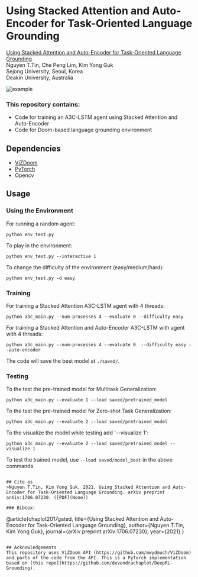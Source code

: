 # Using Stacked Attention and Auto-Encoder for Task-Oriented Language Grounding

[Using Stacked Attention and Auto-Encoder for Task-Oriented Language Grounding](None)<br />
Nguyen T.Tin, Che Peng Lim, Kim Yong Guk<br />
Sejong University, Seoul, Korea <br/>
Deakin University, Australia

![example](./docs/example.gif)

### This repository contains:
- Code for training an A3C-LSTM agent using Stacked Attention and Auto-Encoder
- Code for Doom-based language grounding environment

## Dependencies
- [ViZDoom](https://github.com/mwydmuch/ViZDoom)
- [PyTorch](http://pytorch.org)
- Opencv

## Usage

### Using the Environment
For running a random agent:
```
python env_test.py
```
To play in the environment:
```
python env_test.py --interactive 1
```
To change the difficulty of the environment (easy/medium/hard):
```
python env_test.py -d easy
```

### Training
For training a Stacked Attention A3C-LSTM agent with 4 threads:
```
python a3c_main.py --num-processes 4 --evaluate 0 --difficulty easy
```


For training a Stacked Attention and Auto-Encoder A3C-LSTM with  agent with 4 threads:
```
python a3c_main.py --num-processes 4 --evaluate 0  --difficulty easy --auto-encoder
```

The code will save the best model at `./saved/`.
### Testing
To the test the pre-trained model for Multitask Generalization:
```
python a3c_main.py --evaluate 1 --load saved/pretrained_model
```
To the test the pre-trained model for Zero-shot Task Generalization:
```
python a3c_main.py --evaluate 2 --load saved/pretrained_model
``` 
To the visualize the model while testing add '--visualize 1':<br />
```
python a3c_main.py --evaluate 2 --load saved/pretrained_model --visualize 1
``` 
To test the trained model, use `--load saved/model_best` in the above commands.
```

## Cite as
>Nguyen T.Tin, Kim Yong Guk, 2021. Using Stacked Attention and Auto-Encoder for Task-Oriented Language Grounding. arXiv preprint arXiv:1706.07230. ([PDF](None))

### Bibtex:
```
@article{chaplot2017gated,
  title={Using Stacked Attention and Auto-Encoder for Task-Oriented Language Grounding},
  author={Nguyen T.Tin, Kim Yong Guk},
  journal={arXiv preprint arXiv:1706.07230},
  year={2021}
}
```

## Acknowledgements
This repository uses ViZDoom API (https://github.com/mwydmuch/ViZDoom) and parts of the code from the API. This is a PyTorch implementation based on [this repo](https://github.com/devendrachaplot/DeepRL-Grounding).

